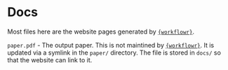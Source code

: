 # Docs

Most files here are the website pages generated by [`{workflowr}`](https://github.com/jdblischak/workflowr).

`paper.pdf` - The output paper. 
This is not maintined by [`{workflowr}`](https://github.com/jdblischak/workflowr).
It is updated via a symlink in the `paper/` directory.
The file is stored in `docs/`
so that the website can link to it.
